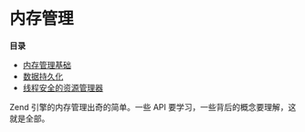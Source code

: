 内存管理
========

**目录**

-   [内存管理基础](/internals2/memory/management.html)
-   [数据持久化](/internals2/memory/persistence.html)
-   [线程安全的资源管理器](/internals2/memory/TSRM.html)

Zend 引擎的内存管理出奇的简单。一些 API
要学习，一些背后的概念要理解，这就是全部。
